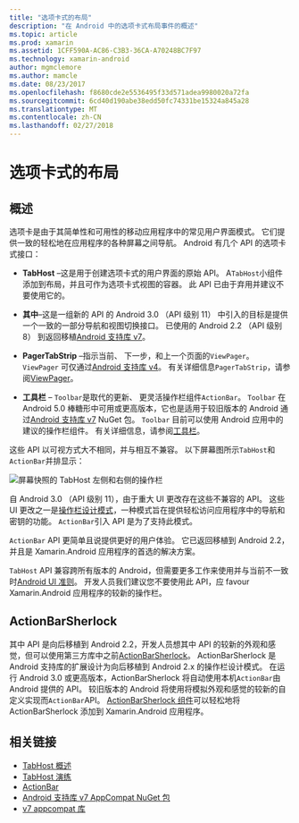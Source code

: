 ```yaml
---
title: "选项卡式的布局"
description: "在 Android 中的选项卡式布局事件的概述"
ms.topic: article
ms.prod: xamarin
ms.assetid: 1CFF590A-AC86-C3B3-36CA-A70248BC7F97
ms.technology: xamarin-android
author: mgmclemore
ms.author: mamcle
ms.date: 08/23/2017
ms.openlocfilehash: f8680cde2e5536495f33d571adea9980020a72fa
ms.sourcegitcommit: 6cd40d190abe38edd50fc74331be15324a845a28
ms.translationtype: MT
ms.contentlocale: zh-CN
ms.lasthandoff: 02/27/2018
---
```

# <a name="tabbed-layouts"></a>选项卡式的布局

<a name="Overview" />

## <a name="overview"></a>概述

选项卡是由于其简单性和可用性的移动应用程序中的常见用户界面模式。 它们提供一致的轻松地在应用程序的各种屏幕之间导航。 Android 有几个 API 的选项卡式接口： 

-   **TabHost** &ndash;这是用于创建选项卡式的用户界面的原始 API。 A`TabHost`小组件添加到布局，并且可作为选项卡式视图的容器。 此 API 已由于弃用并建议不要使用它的。 

-   **其中**&ndash;这是一组新的 API 的 Android 3.0 （API 级别 11） 中引入的目标是提供一个一致的一部分导航和视图切换接口。 已使用的 Android 2.2 （API 级别 8） 到返回移植[Android 支持库 v7](https://www.nuget.org/packages/Xamarin.Android.Support.v7.AppCompat/)。 

-   **PagerTabStrip** &ndash;指示当前、 下一步，和上一个页面的`ViewPager`。 `ViewPager` 可仅通过[Android 支持库 v4](https://www.nuget.org/packages/Xamarin.Android.Support.v4/)。
     有关详细信息`PagerTabStrip`，请参阅[ViewPager](~/android/user-interface/controls/view-pager/index.md)。

-   **工具栏** &ndash; `Toolbar`是取代的更新、 更灵活操作栏组件`ActionBar`。 `Toolbar` 在 Android 5.0 棒糖形中可用或更高版本，它也是适用于较旧版本的 Android 通过[Android 支持库 v7](https://www.nuget.org/packages/Xamarin.Android.Support.v7.AppCompat/) NuGet 包。 
    `Toolbar` 目前可以使用 Android 应用中的建议的操作栏组件。
    有关详细信息，请参阅[工具栏](~/android/user-interface/controls/tool-bar/index.md)。 


这些 API 以可视方式大不相同，并与相互不兼容。 以下屏幕图所示`TabHost`和`ActionBar`并排显示： 

![屏幕快照的 TabHost 左侧和右侧的操作栏](images/image01.png)

自 Android 3.0 （API 级别 11），由于重大 UI 更改存在这些不兼容的 API。 这些 UI 更改之一是[操作栏设计模式](http://www.androidpatterns.com/uap_pattern/action-bar)，一种模式旨在提供轻松访问应用程序中的导航和密钥的功能。 `ActionBar`引入 API 是为了支持此模式。 

`ActionBar` API 更简单且说提供更好的用户体验。 它已返回移植到 Android 2.2，并且是 Xamarin.Android 应用程序的首选的解决方案。 

`TabHost` API 兼容跨所有版本的 Android，但需要更多工作来使用并与当前不一致时[Android UI 准则](http://developer.android.com/design/index.html)。 开发人员我们建议您不要使用此 API，应 favour Xamarin.Android 应用程序的较新的操作栏。 


<a name="Introducing_ActionBarSherlock" />

## <a name="actionbarsherlock"></a>ActionBarSherlock

其中 API 是向后移植到 Android 2.2，开发人员想其中 API 的较新的外观和感觉，但可以使用第三方库中之前[ActionBarSherlock](http://actionbarsherlock.com)。 ActionBarSherlock 是 Android 支持库的扩展设计为向后移植到 Android 2.x 的操作栏设计模式。 在运行 Android 3.0 或更高版本，ActionBarSherlock 将自动使用本机`ActionBar`由 Android 提供的 API。 较旧版本的 Android 将使用将模拟外观和感觉的较新的自定义实现而`ActionBar`API。 [ActionBarSherlock 组件](https://www.nuget.org/packages/xamstore-XamarinActionBarSherlock/)可以轻松地将 ActionBarSherlock 添加到 Xamarin.Android 应用程序。 



## <a name="related-links"></a>相关链接

- [TabHost 概述](tab-host.md)
- [TabHost 演练](~/android/user-interface/layouts/tab-layout/creating-a-tabbed-ui.md)
- [ActionBar](http://developer.android.com/guide/topics/ui/actionbar.html)
- [Android 支持库 v7 AppCompat NuGet 包](https://www.nuget.org/packages/Xamarin.Android.Support.v7.AppCompat/)
- [v7 appcompat 库](http://developer.android.com/tools/support-library/features.html#v7-appcompat)
